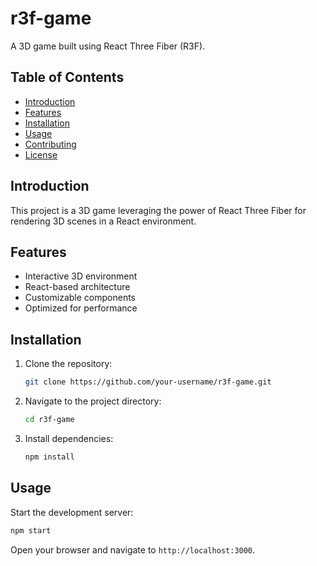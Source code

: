 # r3f-game

A 3D game built using React Three Fiber (R3F).

## Table of Contents

- [Introduction](#introduction)
- [Features](#features)
- [Installation](#installation)
- [Usage](#usage)
- [Contributing](#contributing)
- [License](#license)

## Introduction

This project is a 3D game leveraging the power of React Three Fiber for rendering 3D scenes in a React environment.

## Features

- Interactive 3D environment
- React-based architecture
- Customizable components
- Optimized for performance

## Installation

1. Clone the repository:
   ```bash
   git clone https://github.com/your-username/r3f-game.git
   ```
2. Navigate to the project directory:
   ```bash
   cd r3f-game
   ```
3. Install dependencies:
   ```bash
   npm install
   ```

## Usage

Start the development server:

```bash
npm start
```

Open your browser and navigate to `http://localhost:3000`.

